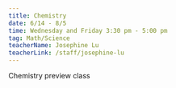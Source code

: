 ```yaml
---
title: Chemistry
date: 6/14 - 8/5
time: Wednesday and Friday 3:30 pm - 5:00 pm
tag: Math/Science
teacherName: Josephine Lu
teacherLink: /staff/josephine-lu
---
```

Chemistry preview class